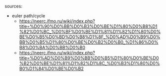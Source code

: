 sources:
  * euler path/cycle
    * https://neerc.ifmo.ru/wiki/index.php?title=%D0%90%D0%BB%D0%B3%D0%BE%D1%80%D0%B8%D1%82%D0%BC_%D0%BF%D0%BE%D1%81%D1%82%D1%80%D0%BE%D0%B5%D0%BD%D0%B8%D1%8F_%D0%AD%D0%B9%D0%BB%D0%B5%D1%80%D0%BE%D0%B2%D0%B0_%D1%86%D0%B8%D0%BA%D0%BB%D0%B0
    * https://neerc.ifmo.ru/wiki/index.php?title=%D0%AD%D0%B9%D0%BB%D0%B5%D1%80%D0%BE%D0%B2%D0%BE%D1%81%D1%82%D1%8C_%D0%B3%D1%80%D0%B0%D1%84%D0%BE%D0%B2
